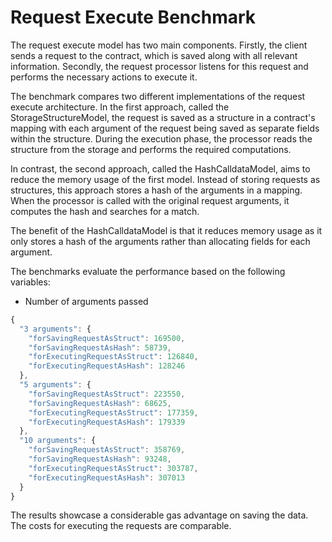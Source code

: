 # Request Execute Benchmark

The request execute model has two main components. Firstly, the client sends a request to the contract, which is saved along with all relevant information. Secondly, the request processor listens for this request and performs the necessary actions to execute it.

The benchmark compares two different implementations of the request execute architecture. In the first approach, called the StorageStructureModel, the request is saved as a structure in a contract's mapping with each argument of the request being saved as separate fields within the structure. During the execution phase, the processor reads the structure from the storage and performs the required computations.

In contrast, the second approach, called the HashCalldataModel, aims to reduce the memory usage of the first model. Instead of storing requests as structures, this approach stores a hash of the arguments in a mapping. When the processor is called with the original request arguments, it computes the hash and searches for a match.

The benefit of the HashCalldataModel is that it reduces memory usage as it only stores a hash of the arguments rather than allocating fields for each argument. 

The benchmarks evaluate the performance based on the following variables:

- Number of arguments passed

```js
{
  "3 arguments": {
    "forSavingRequestAsStruct": 169500,
    "forSavingRequestAsHash": 58739,
    "forExecutingRequestAsStruct": 126840,
    "forExecutingRequestAsHash": 128246
  },
  "5 arguments": {
    "forSavingRequestAsStruct": 223550,
    "forSavingRequestAsHash": 68625,
    "forExecutingRequestAsStruct": 177359,
    "forExecutingRequestAsHash": 179339
  },
  "10 arguments": {
    "forSavingRequestAsStruct": 358769,
    "forSavingRequestAsHash": 93248,
    "forExecutingRequestAsStruct": 303787,
    "forExecutingRequestAsHash": 307013
  }
}
```

The results showcase a considerable gas advantage on saving the data. The costs for executing the requests are comparable.